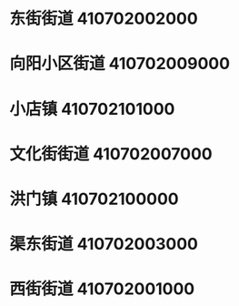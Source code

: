 # 东街街道 410702002000
# 向阳小区街道 410702009000
# 小店镇 410702101000
# 文化街街道 410702007000
# 洪门镇 410702100000
# 渠东街道 410702003000
# 西街街道 410702001000
